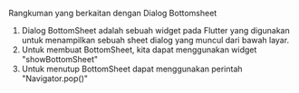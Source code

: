 Rangkuman yang berkaitan dengan Dialog Bottomsheet
1. Dialog BottomSheet adalah sebuah widget pada Flutter yang digunakan untuk menampilkan sebuah sheet dialog yang muncul dari bawah layar.
2. Untuk membuat BottomSheet, kita dapat menggunakan widget "showBottomSheet"
3. Untuk menutup BottomSheet dapat menggunakan perintah "Navigator.pop()"
